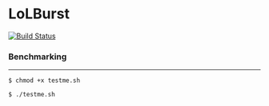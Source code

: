 # LoLBurst 

[![Build
Status](https://travis-ci.org/noyoshi/LoLBurst.svg?branch=master)](https://travis-ci.org/noyoshi/LoLBurst)

### Benchmarking 
---

`$ chmod +x testme.sh`

`$ ./testme.sh`
